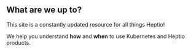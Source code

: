 

## What are we up to?

This site is a constantly updated resource for all things Heptio!

We help you understand **how** and **when** to use Kubernetes and Heptio products.

